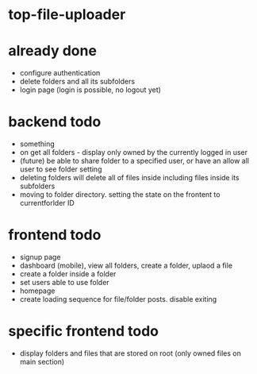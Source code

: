# top-file-uploader

# already done

- configure authentication
- delete folders and all its subfolders
- login page (login is possible, no logout yet)

# backend todo

- something
- on get all folders - display only owned by the currently logged in user
- (future) be able to share folder to a specified user, or have an allow all user to see folder setting
- deleting folders will delete all of files inside including files inside its subfolders
- moving to folder directory. setting the state on the frontent to currentforlder ID

# frontend todo

- signup page
- dashboard (mobile), view all folders, create a folder, uplaod a file
- create a folder inside a folder
- set users able to use folder
- homepage
- create loading sequence for file/folder posts. disable exiting

# specific frontend todo

- display folders and files that are stored on root (only owned files on main section)
